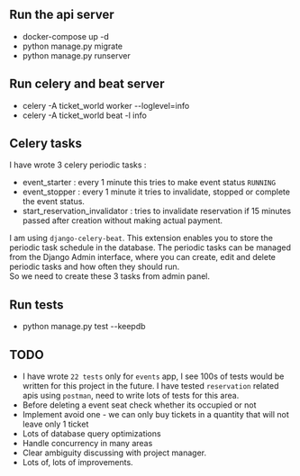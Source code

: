 ## Run the api server

* docker-compose up -d
* python manage.py migrate
* python manage.py runserver

## Run celery and beat server
* celery -A ticket_world worker --loglevel=info
* celery -A ticket_world beat -l info

## Celery tasks
I have wrote 3 celery periodic tasks :
* event_starter : every 1 minute this tries to make event status `RUNNING`
* event_stopper : every 1 minute it tries to invalidate, stopped or complete the event status.
* start_reservation_invalidator : tries to invalidate reservation if 15 minutes passed after creation without making actual payment.

I am using `django-celery-beat`. This extension enables you to store the periodic task schedule in the database.
The periodic tasks can be managed from the Django Admin interface, where you can create, edit and delete periodic tasks and how often they should run.  
So we need to create these 3 tasks from admin panel.

## Run tests
* python manage.py test --keepdb

## TODO
* I have wrote `22 tests` only for `events` app, I see 100s of tests would be written for 
  this project in the future. I have tested `reservation` related apis using `postman`, need to write lots of tests for this area.
* Before deleting a event seat check whether its occupied or not
* Implement avoid one - we can only buy tickets in a quantity that will not leave only 1 ticket
* Lots of database query optimizations
* Handle concurrency in many areas
* Clear ambiguity discussing with project manager.
* Lots of, lots of improvements.